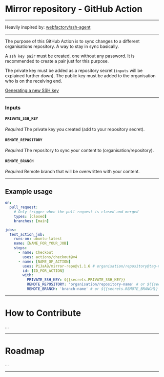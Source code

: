 # Mirror repository - GitHub Action

---

Heavily inspired by: [webfactory/ssh-agent](https://github.com/marketplace/actions/webfactory-ssh-agent)

---

The purpose of this GitHub Action is to sync changes to a different organisations repository.
A way to stay in sync basically.

A `ssh key pair` must be created, one without any password.
It is recommended to create a pair just for this purpose.

The private key must be added as a repository secret (`inputs` will be explained further down).
The public key must be added to the organisation who is on the receiving end.

[Generating a new SSH key](https://docs.github.com/en/authentication/connecting-to-github-with-ssh/generating-a-new-ssh-key-and-adding-it-to-the-ssh-agent)

---

### Inputs

#### `PRIVATE_SSH_KEY`

*Required* The private key you created (add to your repository secret).

#### `REMOTE_REPOSITORY`

*Required* The repository to sync your content to (organisation/repository).

#### `REMOTE_BRANCH`

*Required* Remote branch that will be overwritten with your content.

---

## Example usage

```yaml
on:
  pull_request:
    # Only trigger when the pull request is closed and merged
    types: [closed]
    branches: [main]

jobs:
  test_action_job:
    runs-on: ubuntu-latest
    name: [NAME_FOR_YOUR_JOB]
    steps:
      - name: Checkout
        uses: actions/checkout@v4
      - name: [NAME_OF_ACTION]
        uses: PiJaAB/mirror-repo@v1.1.6 # organisation/repository@tag-version - see https://github.com/PiJaAB/mirror-repo/tags for latest tag
        id: [ID_FOR_ACTION]
        with:
          PRIVATE_SSH_KEY: ${{secrets.PRIVATE_SSH_KEY}}
          REMOTE_REPOSITORY: 'organisation/repository-name' # or ${{secrets.REMOTE_REPOSITORY}}
          REMOTE_BRANCH: 'branch-name' # or ${{secrets.REMOTE_BRANCH}}
```

---

# How to Contribute

...

---

# Roadmap

...

---
